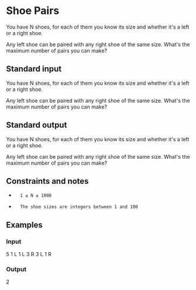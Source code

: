 # Shoe Pairs

You have N shoes, for each of them you know its size and whether it's a left or a right shoe.

Any left shoe can be paired with any right shoe of the same size. What's the maximum number of pairs you can make? 
## Standard input

You have N shoes, for each of them you know its size and whether it's a left or a right shoe.

Any left shoe can be paired with any right shoe of the same size. What's the maximum number of pairs you can make?  
## Standard output

You have N shoes, for each of them you know its size and whether it's a left or a right shoe.

Any left shoe can be paired with any right shoe of the same size. What's the maximum number of pairs you can make? 
##  Constraints and notes
*       1 ≤ N ≤ 1000 
*       The shoe sizes are integers between 1 and 100

##  Examples

###  Input

5
1 L
1 L
3 R
3 L
1 R

###  Output

2



